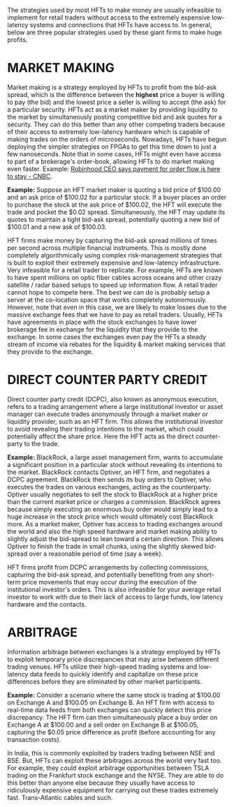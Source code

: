 The strategies used by most HFTs to make money are usually infeasible to implement for retail traders without access to the extremely expensive low-latency systems and connections that HFTs have access to. In general, below are three popular strategies used by these giant firms to make huge profits. 
# MARKET MAKING
Market making is a strategy employed by HFTs to profit from the bid-ask spread, which is the difference between the **highest** price a buyer is willing to pay (the bid) and the lowest price a seller is willing to accept (the ask) for a particular security. HFTs act as a market maker by providing liquidity to the market by simultaneously posting competitive bid and ask quotes for a security. They can do this better than any other competing traders because of their access to extremely low-latency hardware which is capable of making trades on the orders of microseconds. Nowadays, HFTs have begun deploying the simpler strategies on FPGAs to get this time down to just a few nanoseconds. Note that in some cases, HFTs might even have access to part of a brokerage's order-book, allowing HFTs to do market making even faster. Example: [Robinhood CEO says payment for order flow is here to stay - CNBC](https://www.cnbc.com/2023/12/01/robinhood-ceo-says-payment-for-order-flow-is-here-to-stay.html).

**Example:** Suppose an HFT market maker is quoting a bid price of $100.00 and an ask price of $100.02 for a particular stock. If a buyer places an order to purchase the stock at the ask price of $100.02, the HFT will execute the trade and pocket the $0.02 spread. Simultaneously, the HFT may update its quotes to maintain a tight bid-ask spread, potentially quoting a new bid of $100.01 and a new ask of $100.03.

HFT firms make money by capturing the bid-ask spread millions of times per second across multiple financial instruments. This is mostly done completely algorithmically using complex risk-management strategies that is built to exploit their extremely expensive and low-latency infrastructure. Very infeasible for a retail trader to replicate. For example, HFTs are known to have spent millions on optic fiber cables across oceans and other crazy satellite / radar based setups to speed up information flow. A retail trader cannot hope to compete here. The best we can do is probably setup a server at the co-location space that works completely autonomously. However, note that even in this case, we are likely to make losses due to the massive exchange fees that we have to pay as retail traders. Usually, HFTs have agreements in place with the stock exchanges to have lower brokerage fee in exchange for the liquidity that they provide to the exchange. In some cases the exchanges even pay the HFTs a steady stream of income via rebates for the liquidity & market making services that they provide to the exchange. 
# DIRECT COUNTER PARTY CREDIT
Direct counter party credit (DCPC), also known as anonymous execution, refers to a trading arrangement where a large institutional investor or asset manager can execute trades anonymously through a market maker or liquidity provider, such as an HFT firm. This allows the institutional investor to avoid revealing their trading intentions to the market, which could potentially affect the share price. Here the HFT acts as the direct counter-party to the trade. 

**Example:** BlackRock, a large asset management firm, wants to accumulate a significant position in a particular stock without revealing its intentions to the market. BlackRock contacts Optiver, an HFT firm, and negotiates a DCPC agreement. BlackRock then sends its buy orders to Optiver, who executes the trades on various exchanges, acting as the counterparty. Optiver usually negotiates to sell the stock to BlackRock at a higher price than the current market price or charges a commission. BlackRock agrees because simply executing an enormous buy order would simply lead to a huge increase in the stock price which would ultimately cost BlackRock more. As a market maker, Optiver has access to trading exchanges around the world and also the high speed hardware and market making ability to slightly adjust the bid-spread to lean toward a certain direction. This allows Optiver to finish the trade in small chunks, using the slightly skewed bid-spread over a reasonable period of time (say a week). 

HFT firms profit from DCPC arrangements by collecting commissions, capturing the bid-ask spread, and potentially benefiting from any short-term price movements that may occur during the execution of the institutional investor's orders. This is also infeasible for your average retail investor to work with due to their lack of access to large funds, low latency hardware and the contacts. 
# ARBITRAGE
Information arbitrage between exchanges is a strategy employed by HFTs to exploit temporary price discrepancies that may arise between different trading venues. HFTs utilize their high-speed trading systems and low-latency data feeds to quickly identify and capitalize on these price differences before they are eliminated by other market participants. 

**Example:** Consider a scenario where the same stock is trading at $100.00 on Exchange A and $100.05 on Exchange B. An HFT firm with access to real-time data feeds from both exchanges can quickly detect this price discrepancy. The HFT firm can then simultaneously place a buy order on Exchange A at $100.00 and a sell order on Exchange B at $100.05, capturing the $0.05 price difference as profit (before accounting for any transaction costs).

In India, this is commonly exploited by traders trading between NSE and BSE. But, HFTs can exploit these arbitrages across the world very fast too. For example, they could exploit arbitrage opportunities between TSLA trading on the Frankfurt stock exchange and the NYSE. They are able to do this better than anyone else because they usually have access to ridiculously expensive equipment for carrying out these trades extremely fast. Trans-Atlantic cables and such. 